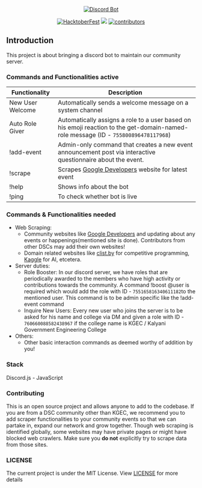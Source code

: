 <p align="center">
    <a href="https://github.com/DSCKGEC/community-discord-bot">
        <img src="https://user-images.githubusercontent.com/52620158/94630327-10588300-02e3-11eb-9e28-97582964d96b.png" alt="Discord Bot">
    </a>
</p>

<p align="center">
  <a href="https://hacktoberfest.digitalocean.com/"><img src="https://img.shields.io/badge/Hacktoberfest-Friendly-blueviolet?style=for-the-badge" alt="HacktoberFest"></a>
  <a href="https://github.com/DSCKGEC/community-discord-bot/pulls"><img src="https://img.shields.io/github/issues-pr/DSCKGEC/community-discord-bot?label=Pull%20Requests&style=for-the-badge"></a>
  <a href="https://github.com/DSCKGEC/community-discord-bot/contributors"><img src="https://img.shields.io/github/contributors/DSCKGEC/community-discord-bot?color=yellow&style=for-the-badge" alt="contributors"></a>
</p>

## Introduction

This project is about bringing a discord bot to maintain our community server.

### Commands and Functionalities active

Functionality | Description
----------------- | ---
New User Welcome | Automatically sends a welcome message on a system channel
Auto Role Giver | Automatically assigns a role to a user based on his emoji reaction to the get-domain-named-role message (ID - `755800896478117968`)
!add-event | Admin-only command that creates a new event announcement post via interactive questionnaire about the event.
!scrape | Scrapes [Google Developers](https://developers.google.com/events) website for latest event
!help | Shows info about the bot
!ping | To check whether bot is live

### Commands & Functionalities needed

- Web Scraping:
  - Community websites like [Google Developers](https://developers.google.com/events) and updating about any events or happenings(mentioned site is done). Contributors from other DSCs may add their own websites!
  - Domain related websites like [clist.by](https://clist.by) for competitive programming, [Kaggle](https://www.kaggle.com/competitions) for AI, etcetera.
- Server duties:<br>
  - Role Booster: In our discord server, we have roles that are periodically awarded to the members who have high activity or contributions towards the community. A command !boost @user is required which would add the role with ID - `755165816340611182`to the mentioned user. This command is to be admin specific like the !add-event command
  - Inquire New Users: Every new user who joins the server is to be asked for his name and college via DM and given a role with ID - `760660088582438967` if the college name is KGEC / Kalyani Government Engineering College
- Others:
  - Other basic interaction commands as deemed worthy of addition by you!
  
### Stack
Discord.js - JavaScript

### Contributing
This is an open source project and allows anyone to add to the codebase. If you are from a DSC community other than KGEC, we recommend you to add scraper functionalities to your community events so that we can partake in, expand our network and grow together.
Though web scraping is identified globally, some websites may have private pages or might have blocked web crawlers. Make sure you **do not** explicitly try to scrape data from those sites.

### LICENSE
The current project is under the MIT License. View [LICENSE](https://github.com/DSCKGEC/community-discord-bot/blob/master/LICENSE) for more details
